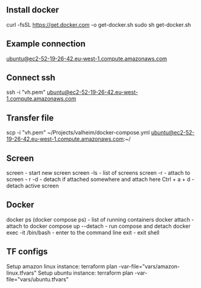 ## Install docker
curl -fsSL https://get.docker.com -o get-docker.sh
sudo sh get-docker.sh

## Example connection
ubuntu@ec2-52-19-26-42.eu-west-1.compute.amazonaws.com

## Connect ssh
ssh -i "vh.pem" ubuntu@ec2-52-19-26-42.eu-west-1.compute.amazonaws.com

## Transfer file
scp -i "vh.pem" ~/Projects/valheim/docker-compose.yml ubuntu@ec2-52-19-26-42.eu-west-1.compute.amazonaws.com:~/

## Screen
screen - start new screen
screen -ls - list of screens
screen -r <name> - attach to <name>
screen - r -d <name> - detach if attached somewhere and attach here <name>
Ctrl + a + d - detach active screen

## Docker
docker ps (docker compose ps) - list of running containers
docker attach <name> - attach to <name>
docker compose up --detach - run compose and detach
docker exec -it <name> /bin/bash - enter to the <name> command line
exit - exit shell

## TF configs
Setup amazon linux instance: terraform plan -var-file="vars/amazon-linux.tfvars"
Setup ubuntu instance: terraform plan -var-file="vars/ubuntu.tfvars"
